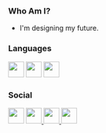 ### Who Am I?

* I'm designing my future.

### Languages

<p align="left">
<a><img height="32" width="32" src="https://raw.githubusercontent.com/abrahamcalf/programming-languages-logos/master/src/html/html_32x32.png"></a>
<a><img height="32" width="32" src="https://raw.githubusercontent.com/abrahamcalf/programming-languages-logos/master/src/css/css_32x32.png"></a>
<a><img height="32" width="32" src="https://raw.githubusercontent.com/abrahamcalf/programming-languages-logos/master/src/javascript/javascript_32x32.png"></a>


### Social
<p align="left"> <a href="https://discord.com/users/BerkSah#1881" target="_blank" rel="noreferrer"><img src="https://raw.githubusercontent.com/gauravghongde/social-icons/master/PNG/White/Discord_white.png" width="32" height="32" /></a> <a href="https://www.linkedin.com/in/eberksahin/" target="_blank" rel="noreferrer">
    <img src="https://raw.githubusercontent.com/gauravghongde/social-icons/master/PNG/White/LinkedIN_white.png" width="32" height="32" /></a><a         href="https://www.linkedin.com/in/eberksahin/" target="_blank" rel="noreferrer">
        <img src="https://raw.githubusercontent.com/gauravghongde/social-icons/master/PNG/White/Instagram_white.png" width="32" height="32" /></a><a         href="https://www.instagram.com/eberksahin" target="_blank" rel="noreferrer">
        <img src="https://raw.githubusercontent.com/gauravghongde/social-icons/master/PNG/White/Twitter_white.png" width="32" height="32" /></a><a         href="https://www.twitter.com/eberksahin" target="_blank" rel="noreferrer">

